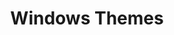 ---
layout: default
title: Windows Themes
description: A list of themes for Windows devices
nav_order: 1
parent: Themes
permalink: /themes/windows
---